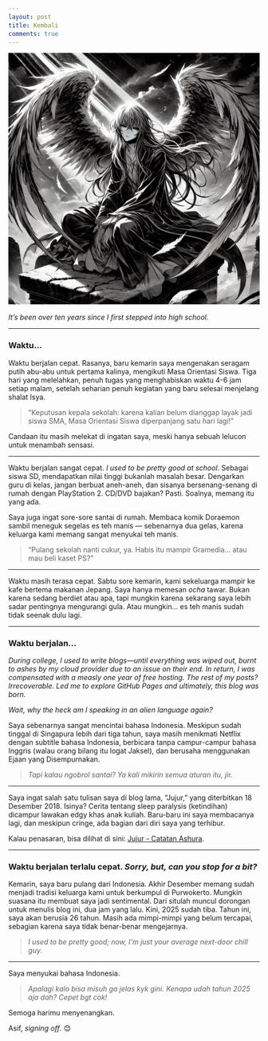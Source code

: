 ```yaml
---
layout: post
title: Kembali
comments: true
---
```


![malaikat duduk](/assets/img/2025-01-05-malaikat.webp)

_It’s been over ten years since I first stepped into high school._

___

### Waktu...

Waktu berjalan cepat. Rasanya, baru kemarin saya mengenakan seragam putih abu-abu untuk pertama kalinya, mengikuti Masa Orientasi Siswa. Tiga hari yang melelahkan, penuh tugas yang menghabiskan waktu 4-6 jam setiap malam, setelah seharian penuh kegiatan yang baru selesai menjelang shalat Isya.

> “Keputusan kepala sekolah: karena kalian belum dianggap layak jadi siswa SMA, Masa Orientasi Siswa diperpanjang satu hari lagi!”

Candaan itu masih melekat di ingatan saya, meski hanya sebuah lelucon untuk menambah sensasi.

___

Waktu berjalan sangat cepat. _I used to be pretty good at school_. Sebagai siswa SD, mendapatkan nilai tinggi bukanlah masalah besar. Dengarkan guru di kelas, jangan berbuat aneh-aneh, dan sisanya bersenang-senang di rumah dengan PlayStation 2. CD/DVD bajakan? Pasti. Soalnya, memang itu yang ada.

Saya juga ingat sore-sore santai di rumah. Membaca komik Doraemon sambil meneguk segelas es teh manis — sebenarnya dua gelas, karena keluarga kami memang sangat menyukai teh manis.

> “Pulang sekolah nanti cukur, ya. Habis itu mampir Gramedia… atau mau beli kaset PS?”

___

Waktu masih terasa cepat. Sabtu sore kemarin, kami sekeluarga mampir ke kafe bertema makanan Jepang. Saya hanya memesan _ocha_ tawar. Bukan karena sedang berdiet atau apa, tapi mungkin karena sekarang saya lebih sadar pentingnya mengurangi gula. Atau mungkin… es teh manis sudah tidak seenak dulu lagi.

___

### Waktu berjalan...

_During college, I used to write blogs—until everything was wiped out, burnt to ashes by my cloud provider due to an issue on their end. In return, I was compensated with a measly one year of free hosting. The rest of my posts? Irrecoverable. Led me to explore GitHub Pages and ultimately, this blog was born._

_Wait, why the heck am I speaking in an alien language again?_

Saya sebenarnya sangat mencintai bahasa Indonesia. Meskipun sudah tinggal di Singapura lebih dari tiga tahun, saya masih menikmati Netflix dengan subtitle bahasa Indonesia, berbicara tanpa campur-campur bahasa Inggris (walau orang bilang itu logat Jaksel), dan berusaha menggunakan Ejaan yang Disempurnakan.

> _Tapi kalau ngobrol santai? Ya kali mikirin semua aturan itu, jir._

___


Saya ingat salah satu tulisan saya di blog lama, “Jujur,” yang diterbitkan 18 Desember 2018. Isinya? Cerita tentang sleep paralysis (ketindihan) dicampur lawakan edgy khas anak kuliah. Baru-baru ini saya membacanya lagi, dan meskipun cringe, ada bagian dari diri saya yang terhibur.

Kalau penasaran, bisa dilihat di sini: [Jujur - Catatan Ashura](/assets/html/Jujur%20-%20Catatan%20Ashura.html).

___


### Waktu berjalan terlalu cepat. _Sorry, but, can you stop for a bit?_

Kemarin, saya baru pulang dari Indonesia. Akhir Desember memang sudah menjadi tradisi keluarga kami untuk berkumpul di Purwokerto. Mungkin suasana itu membuat saya jadi sentimental. Dari situlah muncul dorongan untuk menulis blog ini, dua jam yang lalu. Kini, 2025 sudah tiba. Tahun ini, saya akan berusia 26 tahun. Masih ada mimpi-mimpi yang belum tercapai, sebagian karena saya tidak benar-benar mengejarnya.

> _I used to be pretty good; now, I'm just your average next-door chill guy._

___

Saya menyukai bahasa Indonesia.

> _Apalagi kalo bisa misuh ga jelas kyk gini. Kenapa udah tahun 2025 aja dah? Cepet bgt cok!_

Semoga harimu menyenangkan.

Asif, _signing off_. 😊
